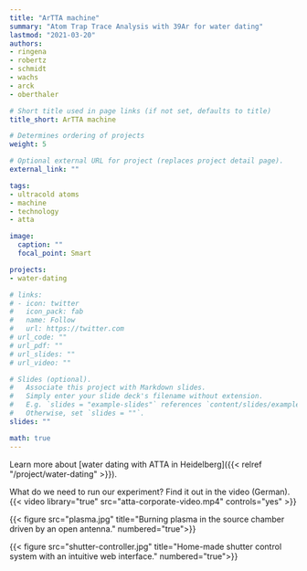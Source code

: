 ```yaml
---
title: "ArTTA machine"
summary: "Atom Trap Trace Analysis with 39Ar for water dating"
lastmod: "2021-03-20"
authors:
- ringena
- robertz
- schmidt
- wachs
- arck
- oberthaler

# Short title used in page links (if not set, defaults to title)
title_short: ArTTA machine

# Determines ordering of projects
weight: 5

# Optional external URL for project (replaces project detail page).
external_link: ""

tags:
- ultracold atoms
- machine
- technology
- atta

image:
  caption: ""
  focal_point: Smart

projects:
- water-dating

# links:
# - icon: twitter
#   icon_pack: fab
#   name: Follow
#   url: https://twitter.com
# url_code: ""
# url_pdf: ""
# url_slides: ""
# url_video: ""

# Slides (optional).
#   Associate this project with Markdown slides.
#   Simply enter your slide deck's filename without extension.
#   E.g. `slides = "example-slides"` references `content/slides/example-slides.md`.
#   Otherwise, set `slides = ""`.
slides: ""

math: true
---
```


Learn more about [water dating with ATTA in Heidelberg]({{< relref "/project/water-dating" >}}).

What do we need to run our experiment? Find it out in the video (German).
{{< video library="true" src="atta-corporate-video.mp4" controls="yes" >}}

{{< figure src="plasma.jpg" title="Burning plasma in the source chamber driven by an open antenna." numbered="true">}}

{{< figure src="shutter-controller.jpg" title="Home-made shutter control system with an intuitive web interface." numbered="true">}}